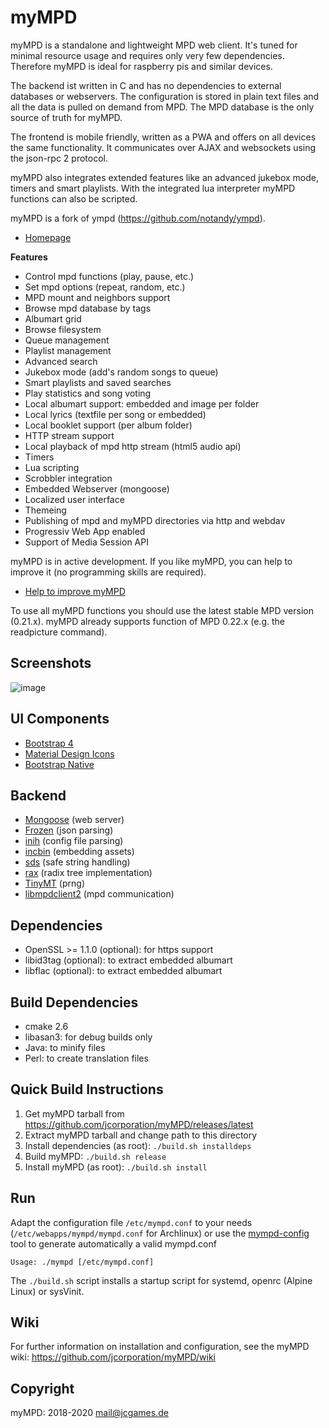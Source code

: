 myMPD
=====

myMPD is a standalone and lightweight MPD web client. It's tuned for minimal resource usage and requires only very few dependencies. Therefore myMPD is ideal for raspberry pis and similar devices.

The backend ist written in C and has no dependencies to external databases or webservers. The configuration is stored in plain text files and all the data is pulled on demand from MPD. The MPD database is the only source of truth for myMPD.

The frontend is mobile friendly, written as a PWA and offers on all devices the same functionality. It communicates over AJAX and websockets using the json-rpc 2 protocol. 

myMPD also integrates extended features like an advanced jukebox mode, timers and smart playlists. With the integrated lua interpreter myMPD functions can also be scripted. 

myMPD is a fork of ympd (https://github.com/notandy/ympd).

- <a href="https://jcorporation.github.io/myMPD/">Homepage</a>

**Features**
 - Control mpd functions (play, pause, etc.)
 - Set mpd options (repeat, random, etc.)
 - MPD mount and neighbors support
 - Browse mpd database by tags
 - Albumart grid
 - Browse filesystem
 - Queue management
 - Playlist management
 - Advanced search
 - Jukebox mode (add's random songs to queue)
 - Smart playlists and saved searches
 - Play statistics and song voting
 - Local albumart support: embedded and image per folder
 - Local lyrics (textfile per song or embedded)
 - Local booklet support (per album folder)
 - HTTP stream support
 - Local playback of mpd http stream (html5 audio api)
 - Timers
 - Lua scripting
 - Scrobbler integration
 - Embedded Webserver (mongoose)
 - Localized user interface
 - Themeing
 - Publishing of mpd and myMPD directories via http and webdav
 - Progressiv Web App enabled
 - Support of Media Session API

myMPD is in active development. If you like myMPD, you can help to improve it (no programming skills are required).
 - <a href="https://github.com/jcorporation/myMPD/issues/167">Help to improve myMPD</a>

To use all myMPD functions you should use the latest stable MPD version (0.21.x). myMPD already supports function of MPD 0.22.x (e.g. the readpicture command).

Screenshots
-----------

![image](https://jcorporation.github.io/myMPD/assets/myMDPv6.0.0.gif)

UI Components
-------------
 - <a href="https://getbootstrap.com/">Bootstrap 4</a>
 - <a href="https://material.io/tools/icons/">Material Design Icons</a>
 - <a href="http://thednp.github.io/bootstrap.native/">Bootstrap Native</a>

Backend
-------
 - <a href="https://github.com/cesanta/mongoose">Mongoose</a> (web server)
 - <a href="https://github.com/cesanta/frozen">Frozen</a> (json parsing)
 - <a href="https://github.com/benhoyt/inih">inih</a> (config file parsing)
 - <a href="https://github.com/graphitemaster/incbin">incbin</a> (embedding assets)
 - <a href="https://github.com/antirez/sds">sds</a> (safe string handling)
 - <a href="https://github.com/antirez/rax">rax</a> (radix tree implementation)
 - <a href="https://github.com/MersenneTwister-Lab/TinyMT">TinyMT</a> (prng)
 - <a href="https://github.com/jcorporation/libmpdclient/tree/libmympdclient">libmpdclient2</a> (mpd communication)

Dependencies
------------
 - OpenSSL >= 1.1.0 (optional): for https support
 - libid3tag (optional): to extract embedded albumart
 - libflac (optional): to extract embedded albumart

Build Dependencies
------------------
 - cmake 2.6
 - libasan3: for debug builds only
 - Java: to minify files
 - Perl: to create translation files

Quick Build Instructions
-----------------------
 1. Get myMPD tarball from https://github.com/jcorporation/myMPD/releases/latest
 2. Extract myMPD tarball and change path to this directory
 3. Install dependencies (as root): ``./build.sh installdeps``
 4. Build myMPD: ``./build.sh release``
 5. Install myMPD (as root): ``./build.sh install``

Run
---
Adapt the configuration file ``/etc/mympd.conf`` to your needs (``/etc/webapps/mympd/mympd.conf`` for Archlinux) or use the <a href="https://github.com/jcorporation/myMPD/wiki/mympd-config">mympd-config</a> tool to generate automatically a valid mympd.conf

``
Usage: ./mympd [/etc/mympd.conf]
``

The ``./build.sh`` script installs a startup script for systemd, openrc (Alpine Linux) or sysVinit.

Wiki
----
For further information on installation and configuration, see the myMPD wiki: https://github.com/jcorporation/myMPD/wiki

Copyright
---------
myMPD: 2018-2020 <mail@jcgames.de>
